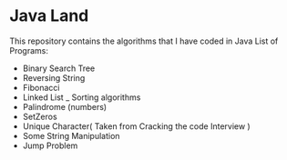 Java Land
===

This repository contains the algorithms that I have coded in Java 
List of Programs:

- Binary Search Tree
- Reversing String
- Fibonacci
- Linked List
_ Sorting algorithms
- Palindrome (numbers)
- SetZeros
- Unique Character( Taken from Cracking the code Interview )
- Some String Manipulation 
- Jump Problem

